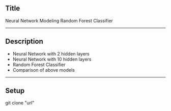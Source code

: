 ## Title
Neural Network Modeling
Random Forest Classifier




***
## Description
- Neural Network with 2 hidden layers
- Neural Network with 10 hidden layers
- Random Forest Classifier
- Comparison of above models


***

## Setup

git clone "url"